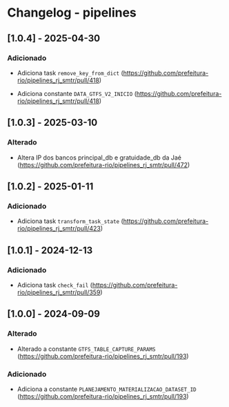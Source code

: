 # Changelog - pipelines

## [1.0.4] - 2025-04-30

### Adicionado

- Adiciona task `remove_key_from_dict` (https://github.com/prefeitura-rio/pipelines_rj_smtr/pull/418)

- Adiciona constante `DATA_GTFS_V2_INICIO` (https://github.com/prefeitura-rio/pipelines_rj_smtr/pull/418)

## [1.0.3] - 2025-03-10

### Alterado

- Altera IP dos bancos principal_db e gratuidade_db da Jaé (https://github.com/prefeitura-rio/pipelines_rj_smtr/pull/472)

## [1.0.2] - 2025-01-11

### Adicionado

- Adiciona task `transform_task_state` (https://github.com/prefeitura-rio/pipelines_rj_smtr/pull/423)

## [1.0.1] - 2024-12-13

### Adicionado

- Adiciona task `check_fail` (https://github.com/prefeitura-rio/pipelines_rj_smtr/pull/359)

## [1.0.0] - 2024-09-09

### Alterado

- Alterado a constante `GTFS_TABLE_CAPTURE_PARAMS` (https://github.com/prefeitura-rio/pipelines_rj_smtr/pull/193)

### Adicionado

- Adiciona a constante `PLANEJAMENTO_MATERIALIZACAO_DATASET_ID` (https://github.com/prefeitura-rio/pipelines_rj_smtr/pull/193)